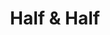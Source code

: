 --- 
title: "Half & Half"
publishdate: "2019-10-5T16:48:46+02:00"
src: "https://365manga.net/manga/half-half"
image: "https://data.365manga.net/images/thumbnails/1388-half-half.jpg"
description: "HALF & HALF(1996) A debut manga work by Seo Kouji HALF & HALF (2007) Nagakawa Shinichi and Sanada Yuuki both get involved in an accident and die together, but they are given a chance to live again. A voice lets them survive for seven more days. However, that after the time limit, one of two must die again. Also, their lives will be shared, including emotions (guilt) and physical sensations…"
---